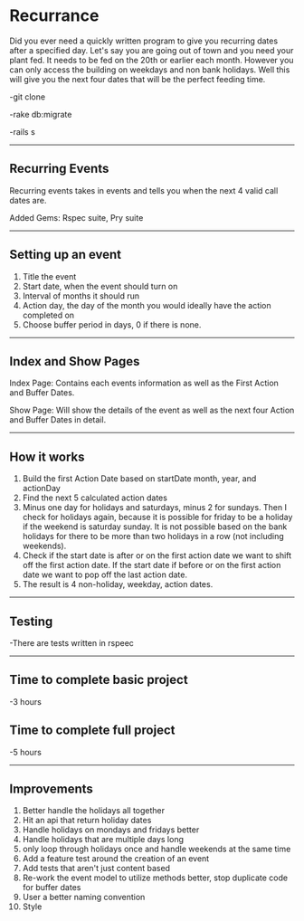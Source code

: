 # Recurrance

Did you ever need a quickly written program to give you recurring dates after a specified day. Let's say you are going out of town and you need your plant fed. It needs to be fed on the 20th or earlier each month. However you can only access the building on weekdays and non bank holidays. Well this will give you the next four dates that will be the perfect feeding time. 


-git clone

-rake db:migrate

-rails s

----
## Recurring Events
Recurring events takes in events and tells you when the next 4 valid call dates are. 

Added Gems: Rspec suite, Pry suite

----
## Setting up an event
1. Title the event
2. Start date, when  the event should turn on
3. Interval of months it should run
4. Action day, the day of the month you would ideally have the action completed on
5. Choose buffer period in days, 0 if there is none.

----
## Index and Show Pages
Index Page: Contains each events information as well as the First Action and Buffer Dates.

Show Page: Will show the details of the event as well as the next four Action and Buffer Dates in detail. 

----
## How it works
1. Build the first Action Date based on startDate month, year, and actionDay
2. Find the next 5 calculated action dates
3. Minus one day for holidays and saturdays, minus 2 for sundays. Then I check for holidays again, because it is possible for friday to be a holiday if the weekend is saturday sunday. It is not possible based on the bank holidays for there to be more than two holidays in a row (not including weekends).
4. Check if the start date is after or on the first action date we want to shift off the first action date. If the start date if before or on the first action date we want to pop off the last action date.
5. The result is 4 non-holiday, weekday, action dates.

----
## Testing
-There are tests written in rspeec

----
## Time to complete basic project
-3 hours

## Time to complete full project
-5 hours

----
## Improvements
1. Better handle the holidays all together
2. Hit an api that return holiday dates
3. Handle holidays on mondays and fridays better
4. Handle holidays that are multiple days long
5. only loop through holidays once and handle weekends at the same time
6. Add a feature test around the creation of an event
7. Add tests that aren't just content based
8. Re-work the event model to utilize methods better, stop duplicate code for buffer dates 
9. User a better naming convention
10. Style
